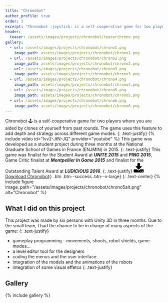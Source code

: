 ```yaml
---
title: "Chronobot"
author_profile: true
order: 3
excerpt: "Chronobot :joystick: is a self-cooperative game for two players where you are aided by clones of yourself from past rounds."
header:
  teaser: /assets/images/projects/chronobot/teaserchrono.png
gallery:
  - url: /assets/images/projects/chronobot/chrono1.png
    image_path: assets/images/projects/chronobot/chrono1.png
  - url: /assets/images/projects/chronobot/chrono2.png
    image_path: assets/images/projects/chronobot/chrono2.png
  - url: /assets/images/projects/chronobot/chrono3.png
    image_path: assets/images/projects/chronobot/chrono3.png
  - url: /assets/images/projects/chronobot/chrono4.png
    image_path: assets/images/projects/chronobot/chrono4.png
  - url: /assets/images/projects/chronobot/chrono5.png
    image_path: assets/images/projects/chronobot/chrono5.png
  - url: /assets/images/projects/chronobot/chrono6.png
    image_path: assets/images/projects/chronobot/chrono6.png
---
```

Chronobot :joystick: is a self-cooperative game for two players where you are aided by clones of yourself from past rounds.
The game uses this feature to add depth and strategy across different game modes.
{: .text-justify}
{% include video id="Ivv2-JtN-JQ" provider="youtube" %} 
This game was developed as a student project during three months at the National Graduate School of Games in France (ENJMIN) in 2015.
{: .text-justify}
This game was finalist for the Student Award at ***UNITE 2015*** and ***PING 2015***, Game Critic finalist at ***Montpellier In Game 2015*** and finalist for the Outstanding Talent Award at ***LUDICIOUS 2016***.
{: .text-justify}
[![DL](/assets/images/other/download.png)   Download Chronobot](https://chronobot.itch.io/chronobot){: .btn .btn--success .btn--x-large}
{: .text-center}
{% include figure image_path="/assets/images/projects/chronobot/chrono5alt.png" alt="Chronobot" %}
## What I did on this project
This project was made by six persons with Unity 3D in three months. Due to the small team, I had the chance to be in charge of many aspects of the game:
{: .text-justify}
* gameplay programming - movements, shoots, robot shields, game modes...
* a level editor tool for the designers
* coding the menus and the user interface
* integration of the models and the animations of the robots
* integration of some visual effetcs
{: .text-justify}

## Gallery
{% include gallery %}
